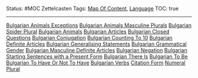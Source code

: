 Status: #MOC
Zettelcasten Tags: [Map Of Content](Map%20Of%20Content.md), [Language](Language.md)
TOC: true

---

[Bulgarian Animals Exceptions](../slip-box/Bulgarian%20Animals%20Exceptions.md)
[Bulgarian Animals Masculine Plurals](../slip-box/Bulgarian%20Animals%20Masculine%20Plurals.md)
[Bulgarian Spider Plural](../slip-box/Bulgarian%20Spider%20Plural.md)
[Bulgarian Animals](../slip-box/Bulgarian%20Animals.md)
[Bulgarian Articles](../slip-box/Bulgarian%20Articles.md)
[Bulgarian Closed Questions](../slip-box/Bulgarian%20Closed%20Questions.md)
[Bulgarian Conjugation](../slip-box/Bulgarian%20Conjugation.md)
[Bulgarian Counting To 10](../slip-box/Bulgarian%20Counting%20To%2010.md)
[Bulgarian Definite Articles](../slip-box/Bulgarian%20Definite%20Articles.md)
[Bulgarian Generalising Statements](../slip-box/Bulgarian%20Generalising%20Statements.md)
[Bulgarian Grammatical Gender](../slip-box/Bulgarian%20Grammatical%20Gender.md)
[Bulgarian Masculine Definite Articles](../slip-box/Bulgarian%20Masculine%20Definite%20Articles.md)
[Bulgarian Negation](../slip-box/Bulgarian%20Negation.md)
[Bulgarian Starting Sentences with a Present Form](../slip-box/Bulgarian%20Starting%20Sentences%20with%20a%20Present%20Form.md)
[Bulgarian There Is](../slip-box/Bulgarian%20There%20Is.md)
[Bulgarian To Be](../slip-box/Bulgarian%20To%20Be.md)
[Bulgarian To Have Or Not To Have](../slip-box/Bulgarian%20To%20Have%20Or%20Not%20To%20Have.md)
[Bulgarian Verbs](../slip-box/Bulgarian%20Verbs.md)
[Citation Form](../slip-box/Citation%20Form.md)
[Numeral Plural](../slip-box/Numeral%20Plural.md)
